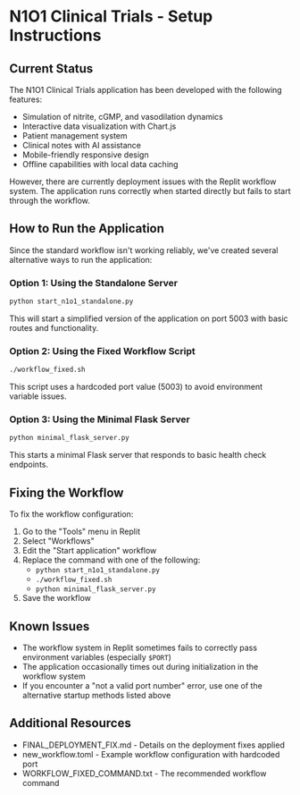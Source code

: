 # N1O1 Clinical Trials - Setup Instructions

## Current Status

The N1O1 Clinical Trials application has been developed with the following features:

- Simulation of nitrite, cGMP, and vasodilation dynamics
- Interactive data visualization with Chart.js
- Patient management system
- Clinical notes with AI assistance
- Mobile-friendly responsive design
- Offline capabilities with local data caching

However, there are currently deployment issues with the Replit workflow system. The application runs correctly when started directly but fails to start through the workflow.

## How to Run the Application

Since the standard workflow isn't working reliably, we've created several alternative ways to run the application:

### Option 1: Using the Standalone Server

```bash
python start_n1o1_standalone.py
```

This will start a simplified version of the application on port 5003 with basic routes and functionality.

### Option 2: Using the Fixed Workflow Script

```bash
./workflow_fixed.sh
```

This script uses a hardcoded port value (5003) to avoid environment variable issues.

### Option 3: Using the Minimal Flask Server

```bash
python minimal_flask_server.py
```

This starts a minimal Flask server that responds to basic health check endpoints.

## Fixing the Workflow

To fix the workflow configuration:

1. Go to the "Tools" menu in Replit
2. Select "Workflows"
3. Edit the "Start application" workflow
4. Replace the command with one of the following:
   - `python start_n1o1_standalone.py`
   - `./workflow_fixed.sh`
   - `python minimal_flask_server.py`
5. Save the workflow

## Known Issues

- The workflow system in Replit sometimes fails to correctly pass environment variables (especially `$PORT`)
- The application occasionally times out during initialization in the workflow system
- If you encounter a "not a valid port number" error, use one of the alternative startup methods listed above

## Additional Resources

- FINAL_DEPLOYMENT_FIX.md - Details on the deployment fixes applied
- new_workflow.toml - Example workflow configuration with hardcoded port
- WORKFLOW_FIXED_COMMAND.txt - The recommended workflow command
